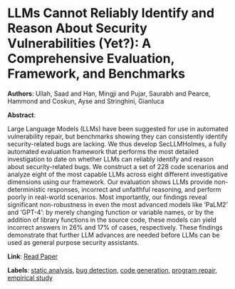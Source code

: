 # LLMs Cannot Reliably Identify and Reason About Security Vulnerabilities (Yet?): A Comprehensive Evaluation, Framework, and Benchmarks

**Authors**: Ullah, Saad and Han, Mingji and Pujar, Saurabh and Pearce, Hammond and Coskun, Ayse and Stringhini, Gianluca

**Abstract**:

Large Language Models (LLMs) have been suggested for use in automated vulnerability repair, but benchmarks showing they can consistently identify security-related bugs are lacking. We thus develop SecLLMHolmes, a fully automated evaluation framework that performs the most detailed investigation to date on whether LLMs can reliably identify and reason about security-related bugs. We construct a set of 228 code scenarios and analyze eight of the most capable LLMs across eight different investigative dimensions using our framework. Our evaluation shows LLMs provide non-deterministic responses, incorrect and unfaithful reasoning, and perform poorly in real-world scenarios. Most importantly, our findings reveal significant non-robustness in even the most advanced models like ‘PaLM2’ and ‘GPT-4’: by merely changing function or variable names, or by the addition of library functions in the source code, these models can yield incorrect answers in 26% and 17% of cases, respectively. These findings demonstrate that further LLM advances are needed before LLMs can be used as general purpose security assistants.

**Link**: [Read Paper](https://arxiv.org/pdf/2312.12575)

**Labels**: [static analysis](../../labels/static_analysis.md), [bug detection](../../labels/bug_detection.md), [code generation](../../labels/code_generation.md), [program repair](../../labels/program_repair.md), [empirical study](../../labels/empirical_study.md)
